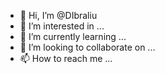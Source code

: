 - 👋 Hi, I’m @DIbraliu
- 👀 I’m interested in ...
- 🌱 I’m currently learning ...
- 💞️ I’m looking to collaborate on ...
- 📫 How to reach me ...

<!---
DIbraliu/DIbraliu is a ✨ special ✨ repository because its `README.md` (this file) appears on your GitHub profile.
You can click the Preview link to take a look at your changes.
--->
